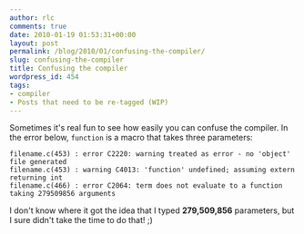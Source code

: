 ```yaml
---
author: rlc
comments: true
date: 2010-01-19 01:53:31+00:00
layout: post
permalink: /blog/2010/01/confusing-the-compiler/
slug: confusing-the-compiler
title: Confusing the compiler
wordpress_id: 454
tags:
- compiler
- Posts that need to be re-tagged (WIP)
---
```


Sometimes it's real fun to see how easily you can confuse the compiler. In the error below, `function` is a macro that takes three parameters:

    
    filename.c(453) : error C2220: warning treated as error - no 'object' file generated
    filename.c(453) : warning C4013: 'function' undefined; assuming extern returning int
    filename.c(466) : error C2064: term does not evaluate to a function taking 279509856 arguments


I don't know where it got the idea that I typed **279,509,856** parameters, but I sure didn't take the time to do that! ;)
